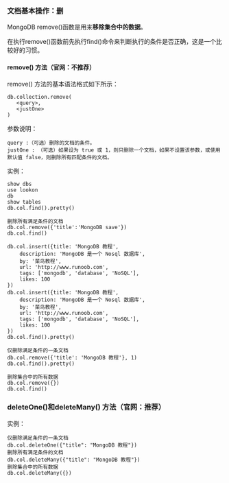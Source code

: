 ### 文档基本操作：删 ###

MongoDB remove()函数是用来**移除集合中的数据**。

在执行remove()函数前先执行find()命令来判断执行的条件是否正确，这是一个比较好的习惯。

#### remove() 方法（官网：不推荐） ####

remove() 方法的基本语法格式如下所示：

	db.collection.remove(
	   <query>,
	   <justOne>
	)

参数说明：

	query :（可选）删除的文档的条件。
	justOne : （可选）如果设为 true 或 1，则只删除一个文档，如果不设置该参数，或使用默认值 false，则删除所有匹配条件的文档。

实例：

	show dbs
	use lookon
	db
	show tables
	db.col.find().pretty()

	删除所有满足条件的文档
	db.col.remove({'title':'MongoDB save'})
	db.col.find()

	db.col.insert({title: 'MongoDB 教程', 
	    description: 'MongoDB 是一个 Nosql 数据库',
	    by: '菜鸟教程',
	    url: 'http://www.runoob.com',
	    tags: ['mongodb', 'database', 'NoSQL'],
	    likes: 100
	})
	db.col.insert({title: 'MongoDB 教程', 
	    description: 'MongoDB 是一个 Nosql 数据库',
	    by: '菜鸟教程',
	    url: 'http://www.runoob.com',
	    tags: ['mongodb', 'database', 'NoSQL'],
	    likes: 100
	})
	db.col.find().pretty()

	仅删除满足条件的一条文档
	db.col.remove({'title': 'MongoDB 教程'}, 1)
	db.col.find().pretty()

	删除集合中的所有数据
	db.col.remove({})
	db.col.find()

### deleteOne()和deleteMany() 方法（官网：推荐） ###

实例：

	仅删除满足条件的一条文档
	db.col.deleteOne({"title": "MongoDB 教程"})
	删除所有满足条件的文档
	db.col.deleteMany({"title": "MongoDB 教程"})
	删除集合中的所有数据
	db.col.deleteMany({})